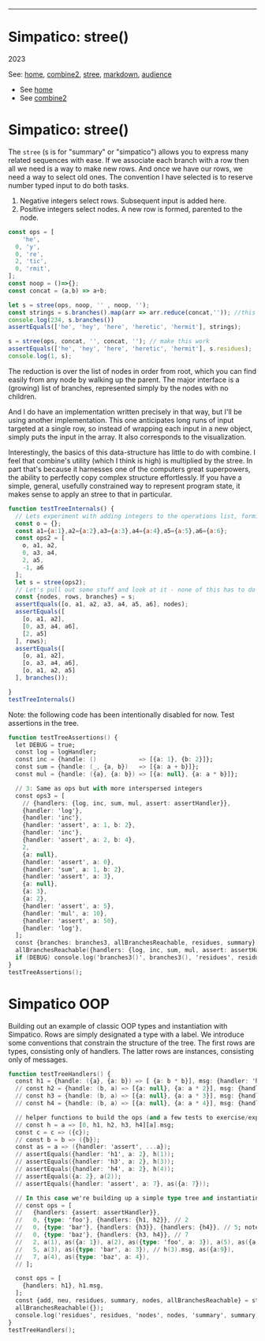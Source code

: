 <!-- <!DOCTYPE html>
<head>
  <title>Simpatico: stree()</title>
  <link class="testable" id="favicon" rel="icon" type="image/svg+xml" href="data:image/svg+xml,
    <svg xmlns='http://www.w3.org/2000/svg' viewBox='0 0 1 1'>
        <rect width='1' height='1' fill='white' />
    </svg>"
  >
  <link rel="stylesheet" href="/style.css">
  <link class="hljs" rel="stylesheet" href="/kata/highlight.github.css">
  <script class="testable" src="testable.js" type="module"></script>
  <script class="hljs" type="module">
    import hljs from '/kata/highlight.min.js';
    import javascript from '/kata/highlight.javascript.min.js';
    const d=document, elts = a => d.querySelectorAll(a);
    hljs.registerLanguage('javascript', javascript);
    d.addEventListener('DOMContentLoaded', () =>
      elts('pre code').forEach(block =>
        hljs.highlightElement(block)));
  </script>
</head>-->
_________________________________________________________
# Simpatico: stree()
2023

See:
[home](/),
[combine2](./combine2.md),
[stree](./stree),
[markdown](/kata/literate-markdown.md),
[audience](/audience.md)

  - See [home](/index.html)
  - See [combine2](./combine2.md)

# Simpatico: stree()
The `stree` (s is for "summary" or "simpatico") allows you to express
many related sequences with ease.
If we associate each branch with a row then all we need is a way to make new rows.
And once we have our rows, we need a way to select old ones.
The convention I have selected is to reserve number typed input to do both tasks.

  1. Negative integers select rows. Subsequent input is added here.
  1. Positive integers select nodes. A new row is formed, parented to the node.

```js
const ops = [
    'he',
  0, 'y',
  0, 're',
  2, 'tic',
  0, 'rmit',
];
const noop = ()=>{};
const concat = (a,b) => a+b;

let s = stree(ops, noop, '' , noop, '');
const strings = s.branches().map(arr => arr.reduce(concat,'')); //this already works
console.log(234, s.branches())
assertEquals(['he', 'hey', 'here', 'heretic', 'hermit'], strings);

s = stree(ops, concat, '', concat, ''); // make this work
assertEquals(['he', 'hey', 'here', 'heretic', 'hermit'], s.residues);
console.log(1, s);

```

The reduction is over the list of nodes in order from root, which you can find easily from any node by walking up the parent.
The major interface is a (growing) list of branches, represented simply by the nodes with no children.

And I do have an implementation written precisely in that way, but I'll be using another implementation.
This one anticipates long runs of input targeted at a single row, so instead of wrapping each input in a new object, simply puts the input in the array.
It also corresponds to the visualization.

Interestingly, the basics of this data-structure has little to do with combine.
I feel that combine's utility (which I think is high) is multiplied by the stree.
In part that's because it harnesses one of the computers great superpowers, the ability to perfectly copy complex structure effortlessly.
If you have a simple, general, usefully constrained way to represent program state, it makes sense to apply an stree to that in particular.

```js
function testTreeInternals() {
  // Lets experiment with adding integers to the operations list, forming a trie
  const o = {};
  const a1={a:1},a2={a:2},a3={a:3},a4={a:4},a5={a:5},a6={a:6};
  const ops2 = [
    o, a1, a2,
    0, a3, a4,
    2, a5,
    -1, a6
  ];
  let s = stree(ops2);
  // Let's pull out some stuff and look at it - none of this has to do with combine()
  const {nodes, rows, branches} = s;
  assertEquals([o, a1, a2, a3, a4, a5, a6], nodes);
  assertEquals([
    [o, a1, a2],
    [0, a3, a4, a6],
    [2, a5]
  ], rows);
  assertEquals([
    [o, a1, a2],
    [o, a3, a4, a6],
    [o, a1, a2, a5]
  ], branches());

}
testTreeInternals()
```
Note: the following code has been intentionally disabled for now.
Test assertions in the tree.
```ada
function testTreeAssertions() {
  let DEBUG = true;
  const log = logHandler;
  const inc = {handle: ()            => [{a: 1}, {b: 2}]};
  const sum = {handle: (_, {a, b})   => [{a: a + b}]};
  const mul = {handle: ({a}, {a: b}) => [{a: null}, {a: a * b}]};

  // 3: Same as ops but with more interspersed integers
  const ops3 = [
    // {handlers: {log, inc, sum, mul, assert: assertHandler}},
    {handler: 'log'},
    {handler: 'inc'},
    {handler: 'assert', a: 1, b: 2},
    {handler: 'inc'},
    {handler: 'assert', a: 2, b: 4},
    2,
    {a: null},
    {handler: 'assert', a: 0},
    {handler: 'sum', a: 1, b: 2},
    {handler: 'assert', a: 3},
    {a: null},
    {a: 3},
    {a: 2},
    {handler: 'assert', a: 5},
    {handler: 'mul', a: 10},
    {handler: 'assert', a: 50},
    {handler: 'log'},
  ];
  const {branches: branches3, allBranchesReachable, residues, summary} = stree(ops3);
  allBranchesReachable({handlers: {log, inc, sum, mul, assert: assertHandler}});
  if (DEBUG) console.log('branches3()', branches3(), 'residues', residues, 'summary', summary);
}
testTreeAssertions();
```

# Simpatico OOP
Building out an example of classic OOP types and instantiation with Simpatico.
Rows are simply designated a type with a label.
We introduce some conventions that constrain the structure of the tree.
The first rows are types, consisting only of handlers.
The latter rows are instances, consisting only of messages.

```ada
function testTreeHandlers() {
  const h1 = {handle: ({a}, {a: b}) => [ {a: b * b}], msg: {handler: 'h1', a: 2}};
  // const h2 = {handle: (b, a) => [{a: null}, {a: a * 2}], msg: {handler: 'h2', a: 2}};
  // const h3 = {handle: (b, a) => [{a: null}, {a: a * 3}], msg: {handler: 'h3', a: 2}};
  // const h4 = {handle: (b, a) => [{a: null}, {a: a * 4}], msg: {handler: 'h4', a: 2}};

  // helper functions to build the ops (and a few tests to exercise/explain the intended use as authoring tools
  // const h = a => [0, h1, h2, h3, h4][a].msg;
  const c = c => ({c});
  // const b = b => ({b});
  const as = a => ({handler: 'assert', ...a});
  // assertEquals({handler: 'h1', a: 2}, h(1));
  // assertEquals({handler: 'h3', a: 2}, h(3));
  // assertEquals({handler: 'h4', a: 2}, h(4));
  // assertEquals({a: 2}, a(2));
  // assertEquals({handler: 'assert', a: 7}, as({a: 7}));

  // In this case we're building up a simple type tree and instantiating some of the types (and asserting things)
  // const ops = [
  //   {handlers: {assert: assertHandler}},
  //   0, {type: 'foo'}, {handlers: {h1, h2}}, // 2
  //   0, {type: 'bar'}, {handlers: {h3}}, {handlers: {h4}}, // 5; note the split handlers
  //   0, {type: 'baz'}, {handlers: {h3, h4}}, // 7
  //   2, a(1), as({a: 1}), a(2), as({type: 'foo', a: 3}), a(5), as({a: 8}),
  //   5, a(3), as({type: 'bar', a: 3}), // h(3).msg, as({a:9}),
  //   7, a(4), as({type: 'baz', a: 4}),
  // ];

  const ops = [
    {handlers: h1}, h1.msg,
  ];
  const {add, neu, residues, summary, nodes, allBranchesReachable} = stree(ops);
  allBranchesReachable({});
  console.log('residues', residues, 'nodes', nodes, 'summary', summary);
}
testTreeHandlers();
```
